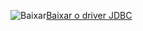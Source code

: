 ![Baixar](../ssdt/media/download.png)[Baixar o driver JDBC](http://go.microsoft.com/fwlink/?LinkId=245496)
